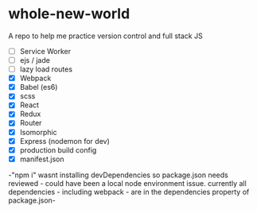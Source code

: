 # whole-new-world
A repo to help me practice version control and full stack JS

 - [ ] Service Worker
 - [ ] ejs / jade
 - [ ] lazy load routes
 - [x] Webpack
 - [x] Babel (es6)
 - [x] scss
 - [x] React
 - [x] Redux
 - [x] Router
 - [x] Isomorphic
 - [x] Express (nodemon for dev)
 - [x] production build config
 - [x] manifest.json

-"npm i" wasnt installing devDependencies so package.json needs reviewed - could have been a local node environment issue. currently all dependencies - including webpack - are in the dependencies property of package.json-
